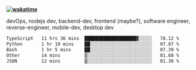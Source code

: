 **[![wakatime](https://wakatime.com/badge/user/87646243-158a-4241-a3cb-668e1fa2dbb8.svg)](https://wakatime.com/@87646243-158a-4241-a3cb-668e1fa2dbb8?style=plastic)**


devOps, nodejs dev, backend-dev, frontend (maybe?), software engineer, reverse-engineer, mobile-dev, desktop dev

<!--START_SECTION:waka-->

```txt
TypeScript   11 hrs 36 mins  ███████████████████▓░░░░░   78.12 %
Python       1 hr 10 mins    ██░░░░░░░░░░░░░░░░░░░░░░░   07.87 %
Bash         1 hr 5 mins     ██░░░░░░░░░░░░░░░░░░░░░░░   07.39 %
Other        14 mins         ▒░░░░░░░░░░░░░░░░░░░░░░░░   01.68 %
JSON         12 mins         ▒░░░░░░░░░░░░░░░░░░░░░░░░   01.36 %
```

<!--END_SECTION:waka-->
